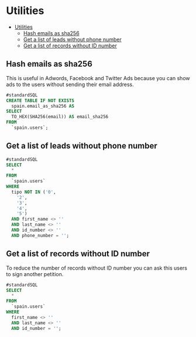# Utilities

<!-- TOC -->

- [Utilities](#utilities)
    - [Hash emails as sha256](#hash-emails-as-sha256)
    - [Get a list of leads without phone number](#get-a-list-of-leads-without-phone-number)
    - [Get a list of records without ID number](#get-a-list-of-records-without-id-number)

<!-- /TOC -->

## Hash emails as sha256

This is useful in Adwords, Facebook and Twitter Ads because you can show ads to the users without sending their email address.

```sql
#standardSQL
CREATE TABLE IF NOT EXISTS
  spain.email_as_sha256 AS
SELECT
  TO_HEX(SHA256(email)) AS email_sha256
FROM
  `spain.users`;
```

## Get a list of leads without phone number

```sql
#standardSQL
SELECT
  *
FROM
  `spain.users`
WHERE
  tipo NOT IN ('0',
    '2',
    '3',
    '4',
    '5')
  AND first_name <> ''
  AND last_name <> ''
  AND id_number <> ''
  AND phone_number = '';
```

## Get a list of records without ID number

To reduce the number of records without ID number you can ask this users to sign another petition.

```sql
#standardSQL
SELECT
  *
FROM
  `spain.users`
WHERE
  first_name <> ''
  AND last_name <> ''
  AND id_number = '';
```
